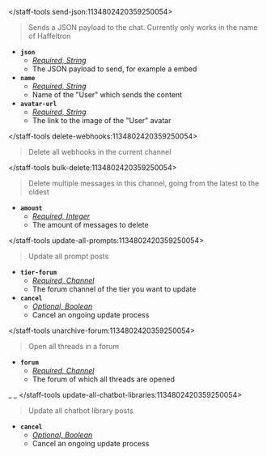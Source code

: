 </staff-tools send-json:1134802420359250054>
> Sends a JSON payload to the chat. Currently only works in the name of Haffeltron
- __**`json`**__
  - *[Required, String](<https://discord.com/channels/1100933695986208849/1139918131737923614/1149278889156296724>)*
  - The JSON payload to send, for example a embed
- __**`name`**__
  - *[Required, String](<https://discord.com/channels/1100933695986208849/1139918131737923614/1149278889156296724>)*
  - Name of the "User" which sends the content
- __**`avatar-url`**__
  - *[Required, String](<https://discord.com/channels/1100933695986208849/1139918131737923614/1149278889156296724>)*
  - The link to the image of the "User" avatar

</staff-tools delete-webhooks:1134802420359250054>
> Delete all webhooks in the current channel

</staff-tools bulk-delete:1134802420359250054>
> Delete multiple messages in this channel, going from the latest to the oldest
- __**`amount`**__
  - *[Required, Integer](<https://discord.com/channels/1100933695986208849/1139918131737923614/1149278889156296724>)*
  - The amount of messages to delete

</staff-tools update-all-prompts:1134802420359250054>
> Update all prompt posts
- __**`tier-forum`**__
  - *[Required, Channel](<https://discord.com/channels/1100933695986208849/1139918131737923614/1149278889156296724>)*
  - The forum channel of the tier you want to update
- __**`cancel`**__
  - *[Optional, Boolean](<https://discord.com/channels/1100933695986208849/1139918131737923614/1149278889156296724>)*
  - Cancel an ongoing update process

</staff-tools unarchive-forum:1134802420359250054>
> Open all threads in a forum
- __**`forum`**__
  - *[Required, Channel](<https://discord.com/channels/1100933695986208849/1139918131737923614/1149278889156296724>)*
  - The forum of which all threads are opened

_ _
</staff-tools update-all-chatbot-libraries:1134802420359250054>
> Update all chatbot library posts
- __**`cancel`**__
  - *[Optional, Boolean](<https://discord.com/channels/1100933695986208849/1139918131737923614/1149278889156296724>)*
  - Cancel an ongoing update process
